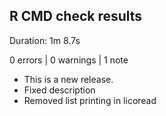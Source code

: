## R CMD check results

Duration: 1m 8.7s

0 errors | 0 warnings | 1 note

* This is a new release.
* Fixed description
* Removed list printing in licoread
